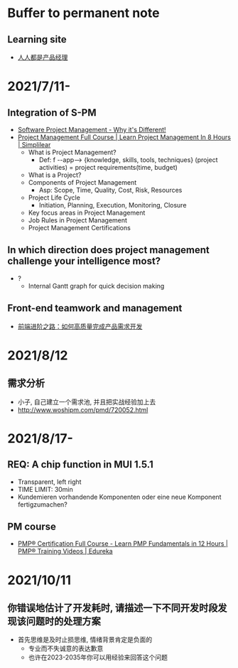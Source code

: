 # Buffer to permanent note
## Learning site
- [人人都是产品经理](http://www.woshipm.com/)

# 2021/7/11- 
## Integration of S-PM
- [Software Project Management - Why it's Different!](https://www.youtube.com/watch?v=TYBVAvWkG6M)
- [Project Management Full Course | Learn Project Management In 8 Hours | Simplilear](https://www.youtube.com/watch?v=uWPIsaYpY7U)
  - What is Project Management?
    - Def: f --app--> {knowledge, skills, tools, techniques} (project activities) = project requirements(time, budget)
  - What is a Project?
  - Components of Project Management
    - Asp: Scope, Time, Quality, Cost, Risk, Resources
  - Project Life Cycle
    - Initiation, Planning, Execution, Monitoring, Closure
  - Key focus areas in Project Management
  - Job Rules in Project Management
  - Project Management Certifications
## In which direction does project management challenge your intelligence most?
- ?
  - Internal Gantt graph for quick decision making


## Front-end teamwork and management
- [前端进阶之路：如何高质量完成产品需求开发](https://www.cnblogs.com/chyingp/p/how-to-finish-a-product-requirement-with-high-quality.html)

# 2021/8/12
## 需求分析
- 小子, 自己建立一个需求池, 并且把实战经验加上去
- http://www.woshipm.com/pmd/720052.html

# 2021/8/17-
## REQ: A chip function in MUI 1.5.1
- Transparent, left right
- TIME LIMIT: 30min
- Kundemieren vorhandende Komponenten oder eine neue Komponent fertigzumachen?


## PM course
- [PMP® Certification Full Course - Learn PMP Fundamentals in 12 Hours | PMP® Training Videos | Edureka](https://www.youtube.com/watch?v=vzqDTSZOTic)


# 2021/10/11
## 你错误地估计了开发耗时, 请描述一下不同开发时段发现该问题时的处理方案
- 首先思维是及时止损思维, 情绪背景肯定是负面的
  - 专业而不失诚意的表达歉意
  - 也许在2023-2035年你可以用经验来回答这个问题
